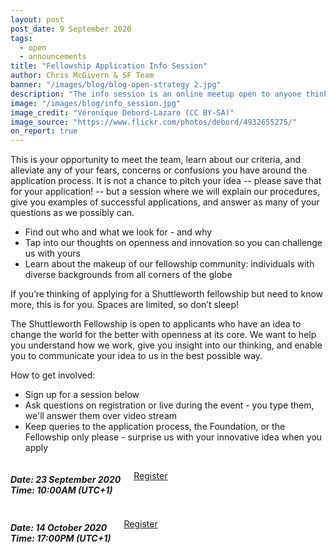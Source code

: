 ```yaml
---
layout: post
post_date: 9 September 2020
tags:
  - open
  - announcements
title: "Fellowship Application Info Session"
author: Chris McGivern & SF Team
banner: "/images/blog/blog-open-strategy 2.jpg"
description: "The info session is an online meetup open to anyone thinking of applying to the Shuttleworth Foundation Fellowship programme for March 2021."
image: "/images/blog/info_session.jpg"
image_credit: "Véronique Debord-Lazaro (CC BY-SA)"
image_source: "https://www.flickr.com/photos/debord/4932655275/"
on_report: true
---
```

This is your opportunity to meet the team, learn about our criteria, and alleviate any of your fears, concerns or confusions you have around the application process. It is not a chance to pitch your idea -- please save that for your application! -- but a session where we will explain our procedures, give you examples of successful applications, and answer as many of your questions as we possibly can.

- Find out who and what we look for - and why 
- Tap into our thoughts on openness and innovation so you can challenge us with yours
- Learn about the makeup of our fellowship community: individuals with diverse backgrounds from all corners of the globe


If you’re thinking of applying for a Shuttleworth fellowship but need to know more, this is for you. Spaces are limited, so don’t sleep!

The Shuttleworth Fellowship is open to applicants who have an idea to change the world for the better with openness at its core. We want to help you understand how we work, give you insight into our thinking, and enable you to communicate your idea to us in the best possible way.

How to get involved:

- Sign up for a session below
- Ask questions on registration or live during the event - you type them, we'll answer them over video stream
- Keep queries to the application process, the Foundation, or the Fellowship only please - surprise us with your innovative idea when you apply

<div class="container">
<div class="six columns">
<h5><strong>Date:</strong> 23 September 2020 <br>
<strong>Time:</strong> 10:00AM (UTC+1)</h5>

<p><a class="button button-primary" href="https://zoom.us/webinar/register/WN_Ek0L9IjJSWiLX1-tRgPn5Q">Register</a></p>

</div>
<div class="six columns">
<h5><strong>Date:</strong> 14 October 2020 <br>
<strong>Time:</strong> 17:00PM (UTC+1)</h5>

<a class="button button-primary" href="https://zoom.us/webinar/register/WN_fwHnSD_5TmOBe06YM8_9MA">Register</a>
</div>
</div>